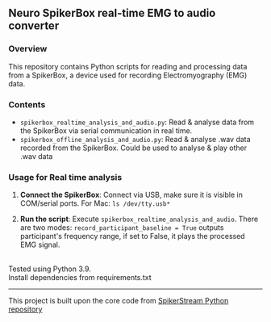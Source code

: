 ## Neuro SpikerBox real-time EMG to audio converter

### Overview
This repository contains Python scripts for reading and processing data from a SpikerBox, a device used for recording Electromyography (EMG) data.

### Contents

- `spikerbox_realtime_analysis_and_audio.py`: Read & analyse data from the SpikerBox via serial communication in real time.
- `spikerbox_offline_analysis_and_audio.py`: Read & analyse .wav data recorded from the SpikerBox. Could be used to analyse & play other .wav data 

### Usage for Real time analysis

1. **Connect the SpikerBox**: Connect via USB, make sure it is visible in COM/serial ports. For Mac: `ls /dev/tty.usb*`

2. **Run the script**: Execute `spikerbox_realtime_analysis_and_audio`. There are two modes: `record_participant_baseline = True` outputs participant's frequency range, if set to False, it plays the processed EMG signal.

\
Tested using Python 3.9.\
Install dependencies from requirements.txt

---
This project is built upon the core code from [SpikerStream Python repository](https://github.com/PHYS3888/SpikerStream/tree/master/SpikerStream_Python)